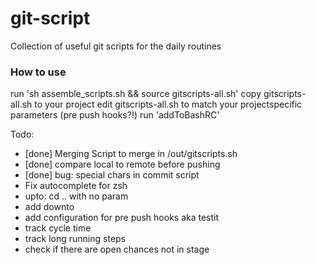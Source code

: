 # git-script
Collection of useful git scripts for the daily routines


### How to use

run 'sh assemble_scripts.sh &&  source gitscripts-all.sh'
copy gitscripts-all.sh to your project
edit gitscripts-all.sh to match your projectspecific parameters (pre push hooks?!)
run 'addToBashRC'


Todo:
- [done] Merging Script to merge in /out/gitscripts.sh
- [done] compare local to remote before pushing 
- [done] bug: special chars in commit script
- Fix autocomplete for zsh
- upto: cd .. with no param
- add downto
- add configuration for pre push hooks aka testit
- track cycle time 
- track long running steps
- check if there are open chances not in stage
